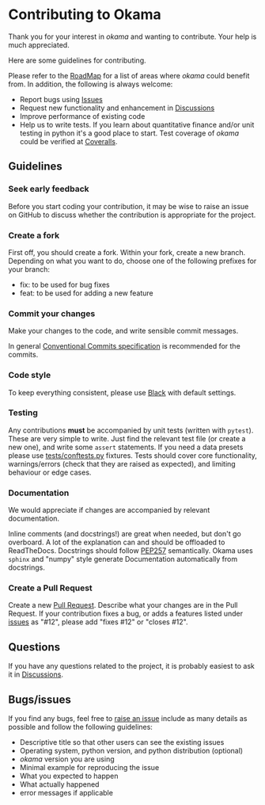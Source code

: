 # Contributing to Okama

Thank you for your interest in _okama_ and wanting to contribute. Your help is much appreciated.

Here are some guidelines for contributing.

Please refer to the [RoadMap](https://github.com/mbk-dev/okama/blob/master/README.md#roadmap) for a list of areas where _okama_ could benefit
from. In addition, the following is always welcome:

- Report bugs using [Issues](https://github.com/mbk-dev/okama/issues)
- Request new functionality and enhancement in [Discussions](https://github.com/mbk-dev/okama/discussions)
- Improve performance of existing code
- Help us to write tests. If you learn about quantitative finance and/or unit testing in python it's a good place to start. Test coverage of _okama_ could be verified at [Coveralls](https://coveralls.io/github/mbk-dev/okama?branch=dev).

## Guidelines

### Seek early feedback

Before you start coding your contribution, it may be wise to raise an issue on GitHub to discuss whether the contribution is appropriate for the project.

### Create a fork
First off, you should create a fork. Within your fork, create a new branch. Depending on what you want to do, choose one of the following prefixes for your branch:
- fix: <name of your fix> to be used for bug fixes
- feat: <name of new feature> to be used for adding a new feature

### Commit your changes
Make your changes to the code, and write sensible commit messages.

In general [Conventional Commits specification](https://www.conventionalcommits.org/en/v1.0.0/) is recommended for the commits.

### Code style

To keep everything consistent, please use [Black](https://github.com/psf/black) with default settings.

### Testing

Any contributions **must** be accompanied by unit tests (written with `pytest`). These are very simple to write. Just find the relevant test file (or create a new one), and write some `assert` statements. If you need a data presets please use [tests/conftests.py](tests/conftests.py) fixtures. Tests should cover core functionality, warnings/errors (check that they are raised as expected), and limiting behaviour or edge cases.

### Documentation

We would appreciate if changes are accompanied by relevant documentation.

Inline comments (and docstrings!) are great when needed, but don't go overboard. A lot of the explanation can and should be offloaded to ReadTheDocs. Docstrings should follow [PEP257](https://stackoverflow.com/questions/2557110/what-to-put-in-a-python-module-docstring) semantically. Okama uses `sphinx` and "numpy" style generate Documentation automatically from docstrings.

### Create a Pull Request
Create a new [Pull Request](https://github.com/mbk-dev/okama/pulls). Describe what your changes are in the Pull Request. If your contribution fixes a bug, or adds a features listed under [issues](https://github.com/mbk-dev/okama/issues) as "#12", please add "fixes #12" or "closes #12". 

## Questions

If you have any questions related to the project, it is probably easiest to ask it in [Discussions](https://github.com/mbk-dev/okama/discussions).

## Bugs/issues

If you find any bugs, feel free to [raise an issue](https://github.com/mbk-dev/okama/issues) include as many details as possible and follow the following guidelines:

- Descriptive title so that other users can see the existing issues
- Operating system, python version, and python distribution (optional)
- _okama_ version you are using
- Minimal example for reproducing the issue
- What you expected to happen
- What actually happened
- error messages if applicable
